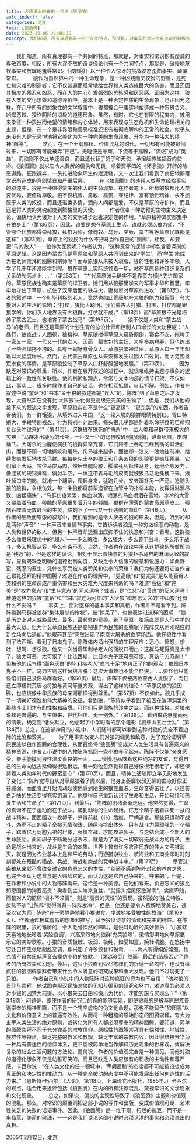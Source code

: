 ```yaml
---
title: 必须说出的真相——再评《狼图腾》
auto_indent: false
categories: 论文
tags: [狼图腾]
date: 2023-10-06 09:46:19
excerpt: 我们知道，所有真理都有一个共同的特点，那就是，对事实和常识抱有虔诚的尊敬态度，相反，所有大谬不然的奇谈怪论也有一个共同特点，那就是，傲慢地蔑视事实和放肆地羞辱常识。《狼图腾》以一种令人惊讶的挑战姿态歪曲事实、颠覆常识。
---
```

　　我们知道，所有真理都有一个共同的特点，那就是，对事实和常识抱有虔诚的尊敬态度，相反，所有大谬不然的奇谈怪论也有一个共同特点，那就是，傲慢地蔑视事实和放肆地羞辱常识。《狼图腾》以一种令人惊讶的挑战姿态歪曲事实、颠覆常识。
　　狼作为自然界中的一种生命现象，是一种凶残而又狡猾的野兽，是死亡和灾难的制造者；它不仅普遍而经常地给世界和人类造成巨大的伤害，而且还因其极度的残忍和凶恶，而在人的内心引发强烈的恐怖感和厌恶感。正因为这样，狼在人类的文化想象和道德评价中，基本上是一种否定性质的生命现象；也正因为这样，在几乎所有的想象性的文学叙事中，狼都被合乎事实地塑造成一种忘恩负义、凶悍恶辣、狡诈阴险的消极的道德形象。虽然，有时，它也在有限的程度内，被用来象征一种孤独而绝望的情绪和内心体验，用来表现与生态危机和生命伦理相关的主题，但是，在一个是非界限和善恶标准还没有被彻底解构的正常的社会，似乎从来没有人肆无忌惮地将它美化为为一种完美的生命现象，升华为一种伟大的精神“图腾”。
　　然而，在一个王纲解纽、价值混乱的时代，一切都有可能被颠倒过来，一切都有可能被弄“拧巴”。无耻便是荣耀，下流等于高雅，“流氓”成为“英雄”，而狼则不仅比羊还善良，而且还代替了鸽子和天使，承担起传递福音的使命。《狼图腾》就以它令人费解的偏执和无畏，顺着贾平凹的《怀念狼》开辟的险恶道路，狂跑裸奔，一头扎进险象环生的烂泥塘，又一次让我们看到了疯狂地颠覆常识所造成的喜剧情景和严重后果。
　　在《狼图腾》的违背人类基本经验事实的叙述中，狼是一种值得赞美的伟大的生命现象。在作者笔下，所有的狼都比人类要优秀，要值得尊敬。狼不仅机智、勇敢、高贵、守纪律、富有牺牲精神、永不屈服于人类的奴役，而且还温柔多情，洒向人间都是爱，不仅是草原的守护神，而且还是将人类的灵魂超度到腾格里的天使。
　　作者信奉一种幼稚的生物主义决定论，偏执地认为狼对于人类的文明进步起着决定性的作用。“草原精神其实都集中在狼身上”（第136页），因此，谁要是想在草原上生活，谁就必须以狼为师，“不管哪个民族都得崇拜狼，拜狼为师，像匈奴、乌孙、突厥、蒙古等等草原民族都是这样”（第23页）。草原上的牧民为什么不把马当作自己的“图腾”，相反，却要把“马的敌人”——狼作为图腾呢？作者认为，“这种反常的逻辑中却包含着深刻的草原逻辑。这是因为蒙古马是草原狼和草原人共同驯出来的‘学生’，而‘学生’能成为被老师崇拜的图腾和宗师呢？而草原狼从未被人驯服，狼的性格和许多本领，人学了几千年还没能学到呢。狼在草原上实际统领着一切，站在草原各种错综复杂的关系的制高点上……”（第253页） “古代草原骑兵确实不是靠蛮力横扫先进国家的。草原民族也确实是草原的捍卫者。她们用从狼那里学来的军事才华和智慧，牢牢地守住了草原，抗住了汉军后面的铁与火，锄和犁对草原的进攻”（第81页）。作者的叙述中，一个叫毕利格的老人，竟然也如此荒唐地夸大狼的能力和智慧，夸大狼对人的生活的影响：“打仗，狼比人聪明。我们蒙古人打猎、打围、打仗都是跟狼学的。你们汉人地界没有大狼群，打仗就不成。”（第18页）而“草原狼不光是培养了蒙古武士，也培育了蒙古战马”（第196页）。
　　狼不仅是人类和“蒙古战马”的老师，而且还是草原的计划生育的总设计师和控制人口增长的大功臣呢：“人昼行，狼夜战；人困顿，狼精神，草原狼搅得草原人晨昏颠倒，寝食不安，拖垮了一家又一家，一代又一代的女人。因而，蒙古包的主妇，大多多病短寿，但也练出了一些强悍拖不垮的、具有一副好身骨女人。草原狼繁殖过密，草原人口一年年却难以大幅度增长。然而，古代蒙古草原也从来没有发生过因人口过剩，而大范围垦荒求食的事情。是草原狼控制了草原人口舒舒服服地发展。”（第73页）。
　　因为缺乏对常识的尊重，所以，作者在展开叙述的过程中，就很难维持主题与事象的逻辑上的一致性和关联性。他的判断和观点，常常与文本内部的情节打架。不仅如此，事实上，很多时候作者自己的议论，也在相互抵牾，自我拆解。例如，作者在叙述中说“童话”和“书本”关于狼的叙述都是“误人”的。陈阵“到了草原之后才发现，大自然实在没有比‘大灰狼’进化得更高级更完美的生物了”，但是，我们从他的接下来的叙述文字发现，草原狼实在不是什么“更高级”、“更完美”的东西。作者告诉我们，有一群饿狼，从境外进入中国，“这一轮入境的狼群眼睛特别红，胃口特别大，手段特别残忍，行为特别不计后果。每头狼几乎都是怀着以命拼食的亡命抱负劲头冲过来的”（第41页）。这群狼在殊死的“搏杀”中，给人类和马群带来极大的灾难：“马群发出凄厉的长嘶，一匹又一匹的马被咬破侧肋侧胸，鲜血喷溅，皮肉横飞。大屠杀的血腥使疯狂的狼群异常亢奋，它们顾不上吞吃已经到嘴的鲜活血肉，而是不顾一切地撕咬和屠杀。伤马越来越多，而狼却一浪又一浪地往前冲，继续发疯发狂地攻杀马群。每每身先士卒的狼王和几条凶狠的头狼更是疯狂残暴，它们窜上大马，咬住马皮马肉，然后盘腿弯腰，脚掌死死抵住马身，猛地全身发力，像绷紧的硬钢弹簧，斜射半空，一块连带着马毛的皮肉就被狼活活地撕拽下来。狼吐掉口中的肉，就地一个翻滚，爬起身来，猛跑几步，又去蹿扑另一匹马。追随头狼的狼群，争相仿效，每一条狼都将前辈遗留在血管中的扑杀本能，发挥得淋漓尽致、凶猛痛快”；“马群伤痕累累，鲜血淋漓，喷涌的马血喷洒在雪地，冰冷的大雪又覆盖着马血。残酷的草原重复着万年的残酷。狼群在薄薄的蒙古高原草皮上，残酷吞噬着无数鲜活的生灵，烙刻下了一代又一代残酷的血印”（第46页）。
　　从作者的细致而夸张的叙写中，我们看到的是令人厌恶的狼的形象，但是，听到的却是两种“声音”：一种声音来自情节事实，它告诉读者狼是一种穷凶极恶的动物，是人类和世界的敌人，但另一种声音却透漏出压抑不住的快意和兴奋：看哪，这群狼多么像尼采理想中的“超人”——多么勇敢，多么强大，多么善于战斗，多么乐于战斗，多么机智从容，多么有条不紊。当然，作者也在议论中承认这群狼的所做所为是“残忍”的，但是这样的议论，相对于显示着快意的对狼扑杀马群的淋漓尽致的叙写，显得既缺乏明确的道德批判向度，又缺乏令人信服的诚意和说服力：如此野蛮、残忍的畜生，凭什么享受被人类赞美和供奉的荣耀？我们为何还要将它当作自己顶礼膜拜的精神图腾？难道在作者的理解中，“更高级”和“更完美”是以能否给人类和别的生命造成严重伤害和巨大灾难为尺度来判断的吗？难道“高级”和“完美”是“权力意志”和“生存意志”的同义词吗？或者，是“仁慈”和“善良”的反义词吗？难道这样的狼被“童话”和“书本”叙述为可怕的“大灰狼”和忘恩负义的“中山狼”还有什么不妥吗？
　　事实上，面对这样的基本事实和真相，作者并不是看不到。陈阵看到马群被狼群“集体屠杀的惨状”，被“惊呆了”，也曾表达过这样的困惑：“狼是历史上对人威胁最大、最多、最频繁的猛兽。到了草原，狼简直就是人马牛羊的最大天敌。但为什么草原民族还是要把狼作为民族的图腾呢？陈阵又从刚刚站住的新立场向后退却。”他眼前甚至“突然出现了南京大屠杀的血腥场面。他在狼性中看到了法西斯、看到了日本鬼子。陈阵体内涌出强烈的生理反应：恶心、愤怒，想吐、想骂、想杀狼。他又一次当着毕利格老人的面脱口而出：这群马死得真是太惨了，狼太可恶、太可恨了！比法西斯，比日本鬼子还可恶可恨。真该千刀万剐！” 但被他的话气得“面色灰白”的毕利格老人“底气十足”地纠正了他的观点：狼跟日本鬼子不一样。乌力吉则这样替狼开脱：这次大事故也不能全怪狼，……要怪也只能怪咱们自己没把马群看好。（第56页）最后，陈阵不仅被两位蒙古人说服了，而且还立即极其荒唐地将狼与黄河等量齐观，得出了这样的结论：“草原民族的狼图腾，也应该像中华民族的母亲河那样得到尊重。”（第57页）不仅如此，狼几乎成了一切美好德性和伟大精神的象征。看到狼，“陈阵似乎看到了被囚在渣滓洞里的那些斗士们才有的性格和品质。可他们只是民族的沙中之金，而这种性格，对狼来说却是普遍的、与生俱来、世代相传、无一例外。”（第139页）看到狼跳悬崖而死的情景，杨克则“低头默立，他想起了中学时看的那个电影《狼牙山五壮士》。”（第184页）总之，在这部神奇的小说中，人们随时都可以看到这种对狼的完全不着边际的比附和赞美。
　　为了用事实改变人们对狼的偏见和敌意，为了充分证明草原民族以狼作图腾的合理性，从而最终将“狼图腾”变成对人类生活具有普遍意义的精神资源，作者让小说中的人物陈阵抓回一条小狼养了起来。陈阵不仅能“亲身感受、亲手能摸到狼性温柔善良的一面，……慢慢地品味着这种纯净的友谊，觉得自己的生命向远古延伸得很远很远。有一刻他忽然觉得自己好像很老很老了，却还保持着人类幼年时代的野蛮童心”（第170页），而且，精神生活随即立竿见影地发生了变化：“陈阵觉得自从对草原狼着了魔以后，他身上萎靡软弱无聊的血液好像正在减弱，而血管里开始流动起使他感到陌生的狼性血液。生命变得茁壮了，以往苍白乏味的生活变得充实饱满了。他觉得自己重新认识了生命和生活，开始珍惜和热爱生活和生命了”（第171页）。到最后，“陈阵的思绪渐渐走远。他突然觉得，生命的真谛不在于运动而在于战斗。哺乳动物的生命起始，亿万个精子抱着决死一战的战斗精神，团团围攻一枚卵子，杀得前赴（仆）后继，尸横遍宫。那些只运动不战斗、游而不击的精子全被无情淘汰，随尿液排出体外。只有战斗力最顽强的一个精子，踏着亿万同胞兄弟的尸体，强悍奋战，才能攻进卵子，与之结合成一个新人的生命胚胎。此间卵子不断地分泌杀液，就是为了消灭一切软弱无战斗力的精子。生命是战斗出来的，战斗是生命的本质。世界上曾有许多农耕民族的伟大文明被消灭，就是因为农业基本上是和平的劳动；而游猎游牧业、航海业和工商业却时时刻刻都处在残酷的猎战、兵战、海战和商战的竞争战斗中。”（第171页）
　　尽管这条狼从来就不曾改变过它的负恩忘义的本性，“丝毫不感谢陈阵对它的养育之恩，也完全不认为这盒食是人赐给它的，而认为这是它自己争来的、夺来的”，但是，在作者和小说中的人物陈阵看来，这恰是一种美德。在他们看来，负恩忘义的狼比知恩图报的狗要高贵：狗看到主人端来食盆，“就摇头摆尾感激涕零”，实属卑贱，而狼对人的照顾“根本不领情”，则是“高贵的天性”的表现。虽然狼的“独立特性、桀骜不驯”让陈阵“觉得脊背一阵阵发冷”，但是，他还是要令人费解地赞美它，甚至以它为师：陈阵“在一旁静静地看小狼进食，虔诚地接受狼性的教诲”（第169页）。作者通过极其虚假的想象和描写，赋予狼以诗意的情调和完美的德性。在陈阵的眼里，狼的难听的、令人毛骨悚然的嗥叫，是悦耳动听的美妙音乐：“小狼欢天喜地地长嗥着‘哭腔哀调’，兴高采烈地向狼群‘鬼哭狼嗥’，激情澎湃地向草原展示它的美妙歌喉。小狼的音质极嫩、极润、极纯，如婴如童，婉转清脆。在悠扬中它还自作主张地胡乱变调，即兴加了许多颤音和拐弯。……两人听得如醉如痴，杨克情不自禁压低声音去模仿小狼的狼歌。”（第258页）然而，最后的结局否定了作者的所有赞美和幻想。最后，这只小狼直到受尽陈阵们的折磨一命呜呼，也没有给疯狂的狼图腾崇拜者带来什么令人满意的研究成果和重大发现。他们不过玩死了一只狼。
　　作者自己和小说中的人物陈阵对这种疯狂的行为也不自信：“他对狼的景仰与崇拜，他试图克服汉民族对狼的无知与偏见的研究和努力，难道真的必须以对小狼的囚禁为前提、以小狼失去自由和快乐为代价，才能实施与实现么？”（第348页）问题是，即使作者的研究目的真的能够实现，即便狼真的是被草原民族普遍崇奉的精神图腾，而不是一个凭空虚构的伪文化命题，那也不能赋予“狼图腾”以文化和价值意义上的普遍有效性，从而将一种粗糙的原始形态的图腾崇拜，夸大为主宰人类生活的绝对原则，或转化为所有人都必须尊奉的精神图腾。要知道，简单的图腾崇拜不同于充分完善的宗教信仰。原始性的图腾崇拜具有偶然性、地域性、族群性等特点，缺乏完整的教义和教规，缺乏丰富的宗教内容，因此很难被升华为一种具有普适性的信仰体系，更不能被简单地当作解释历史现象的世界观，或解决复杂的社会生活问题的方法论。更何况，作者的价值观完全是一种偏见，而他对狼的道德化想象不仅是幼稚可笑的，而且还缺乏人类应该有的积极的主动性和尊严感。卡西尔说：“在人类文化的任一领域中，‘卑躬屈膝’的态度都不可能被设想成为真正的和决定性的推动力。从一种完全被动的态度中不可能发展出任何创造性的活力来。”（恩斯特·卡西尔：《人论》，第118页，上海译文出版社，1985年。）卡西尔的观点，适合用来批评包括《狼图腾》在内的所有狂悖混乱、蔑视常识的文学现象和文化现象。
　　总之，如果说，偏执的主观性导致了《狼图腾》主题和价值观的混乱，那么，对常识的颠覆则把这部小说的写作和出版，变成价值观可疑、艺术性贫乏的失败的话语事件。因此，《狼图腾》是一堆干瘪、朽烂的豌豆，而不是一串晶莹、美丽的珍珠，——这是我们谈论这部小说时必须认清的事实和必须说出的真相。

2005年2月12日，北京
